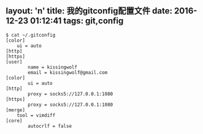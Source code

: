 layout: 'n'
title: 我的gitconfig配置文件
date: 2016-12-23 01:12:41
tags: git,config
---

```shell
$ cat ~/.gitconfig
[color]
    ui = auto
[http]
[https]
[user]
        name = kissingwolf
        email = kissingwolf@gmail.com
[color]
        ui = auto
[http]
        proxy = socks5://127.0.0.1:1080
[https]
        proxy = socks5://127.0.0.1:1080
[merge]
    tool = vimdiff
[core]
        autocrlf = false
```
